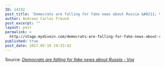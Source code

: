 ```yaml
---
ID: 14192
post_title: 'Democrats are falling for fake news about Russia &#8211; Vox'
author: Andreas Carlos Freund
post_excerpt: ""
layout: post
permalink: >
  http://stage.mydivein.com/democrats-are-falling-for-fake-news-about-russia-vox/
published: true
post_date: 2017-05-19 19:33:42
---
```

Source: <em><a href="https://www.vox.com/world/2017/5/19/15561842/trump-russia-louise-mensch">Democrats are falling for fake news about Russia - Vox</a></em>